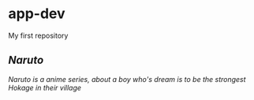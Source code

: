 # app-dev
My first repository
## *Naruto*
*Naruto is a anime series, about a boy who's dream is to be the strongest Hokage in their village*

